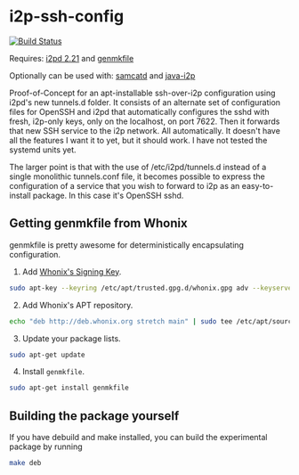 # i2p-ssh-config

[![Build Status](https://travis-ci.org/eyedeekay/i2p-ssh-config.svg?branch=master)](https://travis-ci.org/eyedeekay/i2p-ssh-config)

Requires: [i2pd 2.21](https://github.com/purplei2p/i2pd/) and [genmkfile](https://github.com/whonix/genmkfile/)

Optionally can be used with: [samcatd](https://github.com/eyedeekay/sam-forwarder) and [java-i2p](https://geti2p.net)

Proof-of-Concept for an apt-installable ssh-over-i2p configuration using i2pd's
new tunnels.d folder. It consists of an alternate set of configuration files for
OpenSSH and i2pd that automatically configures the sshd with fresh, i2p-only
keys, only on the localhost, on port 7622. Then it forwards that new SSH service
to the i2p network. All automatically. It doesn't have all the features I want
it to yet, but it should work. I have not tested the systemd units yet.

The larger point is that with the use of /etc/i2pd/tunnels.d instead of a single
monolithic tunnels.conf file, it becomes possible to express the configuration
of a service that you wish to forward to i2p as an easy-to-install package. In
this case it's OpenSSH sshd.

Getting genmkfile from Whonix
-----------------------------

genmkfile is pretty awesome for deterministically encapsulating configuration.

  1. Add [Whonix's Signing Key](https://www.whonix.org/wiki/Whonix_Signing_Key).

```sh
sudo apt-key --keyring /etc/apt/trusted.gpg.d/whonix.gpg adv --keyserver hkp://ipv4.pool.sks-keyservers.net:80 --recv-keys 916B8D99C38EAF5E8ADC7A2A8D66066A2EEACCDA
```

  2. Add Whonix's APT repository.

```sh
echo "deb http://deb.whonix.org stretch main" | sudo tee /etc/apt/sources.list.d/whonix.list
```

  3. Update your package lists.

```sh
sudo apt-get update
```

  4. Install `genmkfile`.

```sh
sudo apt-get install genmkfile
```

Building the package yourself
-----------------------------

If you have debuild and make installed, you can build the experimental package
by running

```sh
make deb
```
